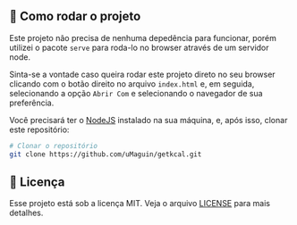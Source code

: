 ## 🧭 Como rodar o projeto

Este projeto não precisa de nenhuma depedência para funcionar, porém utilizei o pacote `serve` para roda-lo no browser através de um servidor node.

Sinta-se a vontade caso queira rodar este projeto direto no seu browser clicando com o botão direito no arquivo `index.html` e, em seguida, selecionando a opção `Abrir Com` e selecionando o navegador de sua preferência.

Você precisará ter o [NodeJS](https://nodejs.org) instalado na sua máquina, e, após isso, clonar este repositório:

```bash
# Clonar o repositório
git clone https://github.com/uMaguin/getkcal.git
```

## :memo: Licença

Esse projeto está sob a licença MIT. Veja o arquivo [LICENSE](LICENSE.md) para mais detalhes.
